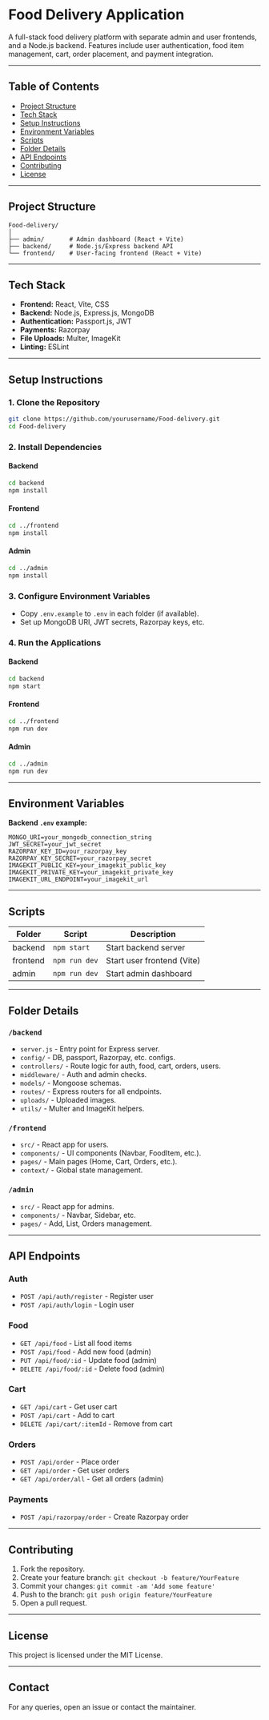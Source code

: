 # Food Delivery Application

A full-stack food delivery platform with separate admin and user frontends, and a Node.js backend. Features include user authentication, food item management, cart, order placement, and payment integration.

---

## Table of Contents

- [Project Structure](#project-structure)
- [Tech Stack](#tech-stack)
- [Setup Instructions](#setup-instructions)
- [Environment Variables](#environment-variables)
- [Scripts](#scripts)
- [Folder Details](#folder-details)
- [API Endpoints](#api-endpoints)
- [Contributing](#contributing)
- [License](#license)

---

## Project Structure

```
Food-delivery/
│
├── admin/       # Admin dashboard (React + Vite)
├── backend/     # Node.js/Express backend API
└── frontend/    # User-facing frontend (React + Vite)
```

---

## Tech Stack

- **Frontend:** React, Vite, CSS
- **Backend:** Node.js, Express.js, MongoDB
- **Authentication:** Passport.js, JWT
- **Payments:** Razorpay
- **File Uploads:** Multer, ImageKit
- **Linting:** ESLint

---

## Setup Instructions

### 1. Clone the Repository

```sh
git clone https://github.com/yourusername/Food-delivery.git
cd Food-delivery
```

### 2. Install Dependencies

#### Backend

```sh
cd backend
npm install
```

#### Frontend

```sh
cd ../frontend
npm install
```

#### Admin

```sh
cd ../admin
npm install
```

### 3. Configure Environment Variables

- Copy `.env.example` to `.env` in each folder (if available).
- Set up MongoDB URI, JWT secrets, Razorpay keys, etc.

### 4. Run the Applications

#### Backend

```sh
cd backend
npm start
```

#### Frontend

```sh
cd ../frontend
npm run dev
```

#### Admin

```sh
cd ../admin
npm run dev
```

---

## Environment Variables

**Backend `.env` example:**

```
MONGO_URI=your_mongodb_connection_string
JWT_SECRET=your_jwt_secret
RAZORPAY_KEY_ID=your_razorpay_key
RAZORPAY_KEY_SECRET=your_razorpay_secret
IMAGEKIT_PUBLIC_KEY=your_imagekit_public_key
IMAGEKIT_PRIVATE_KEY=your_imagekit_private_key
IMAGEKIT_URL_ENDPOINT=your_imagekit_url
```

---

## Scripts

| Folder    | Script        | Description                |
|-----------|--------------|----------------------------|
| backend   | `npm start`  | Start backend server       |
| frontend  | `npm run dev`| Start user frontend (Vite) |
| admin     | `npm run dev`| Start admin dashboard      |

---

## Folder Details

### `/backend`

- `server.js` - Entry point for Express server.
- `config/` - DB, passport, Razorpay, etc. configs.
- `controllers/` - Route logic for auth, food, cart, orders, users.
- `middleware/` - Auth and admin checks.
- `models/` - Mongoose schemas.
- `routes/` - Express routers for all endpoints.
- `uploads/` - Uploaded images.
- `utils/` - Multer and ImageKit helpers.

### `/frontend`

- `src/` - React app for users.
- `components/` - UI components (Navbar, FoodItem, etc.).
- `pages/` - Main pages (Home, Cart, Orders, etc.).
- `context/` - Global state management.

### `/admin`

- `src/` - React app for admins.
- `components/` - Navbar, Sidebar, etc.
- `pages/` - Add, List, Orders management.

---

## API Endpoints

### Auth

- `POST /api/auth/register` - Register user
- `POST /api/auth/login` - Login user

### Food

- `GET /api/food` - List all food items
- `POST /api/food` - Add new food (admin)
- `PUT /api/food/:id` - Update food (admin)
- `DELETE /api/food/:id` - Delete food (admin)

### Cart

- `GET /api/cart` - Get user cart
- `POST /api/cart` - Add to cart
- `DELETE /api/cart/:itemId` - Remove from cart

### Orders

- `POST /api/order` - Place order
- `GET /api/order` - Get user orders
- `GET /api/order/all` - Get all orders (admin)

### Payments

- `POST /api/razorpay/order` - Create Razorpay order

---

## Contributing

1. Fork the repository.
2. Create your feature branch: `git checkout -b feature/YourFeature`
3. Commit your changes: `git commit -am 'Add some feature'`
4. Push to the branch: `git push origin feature/YourFeature`
5. Open a pull request.

---

## License

This project is licensed under the MIT License.

---

## Contact

For any queries, open an issue or contact the maintainer.
